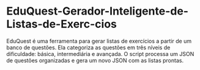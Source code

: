 # EduQuest-Gerador-Inteligente-de-Listas-de-Exerc-cios
EduQuest é uma ferramenta para gerar listas de exercícios a partir de um banco de questões. Ela categoriza as questões em três níveis de dificuldade: básica, intermediária e avançada. O script processa um JSON de questões organizadas e gera um novo JSON com as listas prontas.
